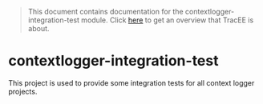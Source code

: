 > This document contains documentation for the contextlogger-integration-test module. Click [here](/README.md) to get an overview that TracEE is about.

# contextlogger-integration-test

This project is used to provide some integration tests for all context logger projects.
